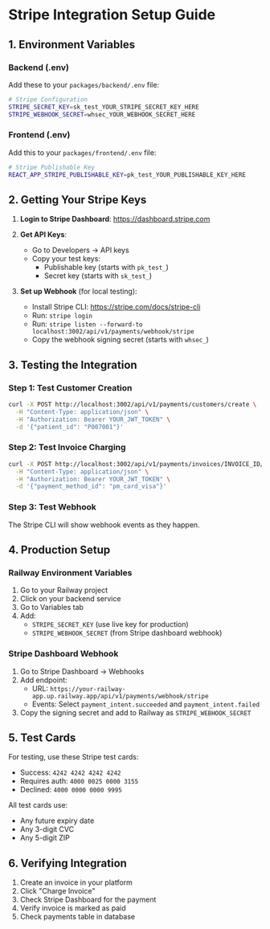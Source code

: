 # Stripe Integration Setup Guide

## 1. Environment Variables

### Backend (.env)
Add these to your `packages/backend/.env` file:

```bash
# Stripe Configuration
STRIPE_SECRET_KEY=sk_test_YOUR_STRIPE_SECRET_KEY_HERE
STRIPE_WEBHOOK_SECRET=whsec_YOUR_WEBHOOK_SECRET_HERE
```

### Frontend (.env)
Add this to your `packages/frontend/.env` file:

```bash
# Stripe Publishable Key
REACT_APP_STRIPE_PUBLISHABLE_KEY=pk_test_YOUR_PUBLISHABLE_KEY_HERE
```

## 2. Getting Your Stripe Keys

1. **Login to Stripe Dashboard**: https://dashboard.stripe.com
2. **Get API Keys**:
   - Go to Developers → API keys
   - Copy your test keys:
     - Publishable key (starts with `pk_test_`)
     - Secret key (starts with `sk_test_`)

3. **Set up Webhook** (for local testing):
   - Install Stripe CLI: https://stripe.com/docs/stripe-cli
   - Run: `stripe login`
   - Run: `stripe listen --forward-to localhost:3002/api/v1/payments/webhook/stripe`
   - Copy the webhook signing secret (starts with `whsec_`)

## 3. Testing the Integration

### Step 1: Test Customer Creation
```bash
curl -X POST http://localhost:3002/api/v1/payments/customers/create \
  -H "Content-Type: application/json" \
  -H "Authorization: Bearer YOUR_JWT_TOKEN" \
  -d '{"patient_id": "P007001"}'
```

### Step 2: Test Invoice Charging
```bash
curl -X POST http://localhost:3002/api/v1/payments/invoices/INVOICE_ID/charge \
  -H "Content-Type: application/json" \
  -H "Authorization: Bearer YOUR_JWT_TOKEN" \
  -d '{"payment_method_id": "pm_card_visa"}'
```

### Step 3: Test Webhook
The Stripe CLI will show webhook events as they happen.

## 4. Production Setup

### Railway Environment Variables
1. Go to your Railway project
2. Click on your backend service
3. Go to Variables tab
4. Add:
   - `STRIPE_SECRET_KEY` (use live key for production)
   - `STRIPE_WEBHOOK_SECRET` (from Stripe dashboard webhook)

### Stripe Dashboard Webhook
1. Go to Stripe Dashboard → Webhooks
2. Add endpoint:
   - URL: `https://your-railway-app.up.railway.app/api/v1/payments/webhook/stripe`
   - Events: Select `payment_intent.succeeded` and `payment_intent.failed`
3. Copy the signing secret and add to Railway as `STRIPE_WEBHOOK_SECRET`

## 5. Test Cards

For testing, use these Stripe test cards:
- Success: `4242 4242 4242 4242`
- Requires auth: `4000 0025 0000 3155`
- Declined: `4000 0000 0000 9995`

All test cards use:
- Any future expiry date
- Any 3-digit CVC
- Any 5-digit ZIP

## 6. Verifying Integration

1. Create an invoice in your platform
2. Click "Charge Invoice" 
3. Check Stripe Dashboard for the payment
4. Verify invoice is marked as paid
5. Check payments table in database 